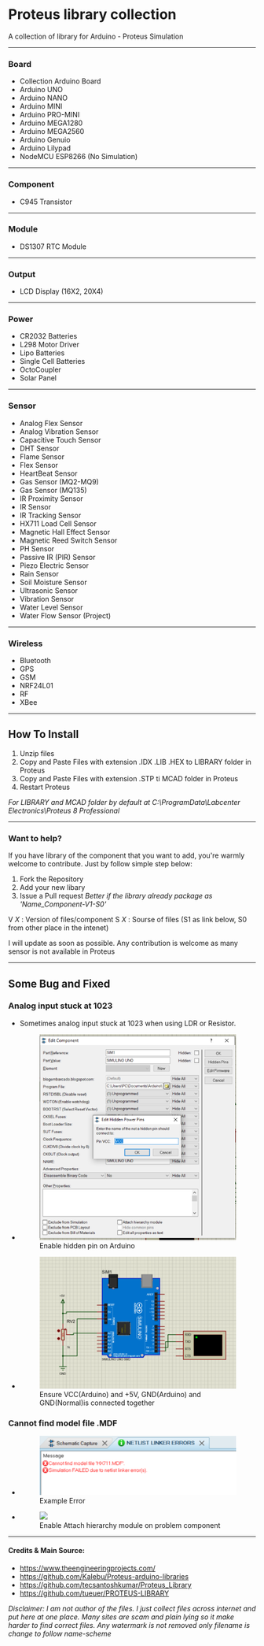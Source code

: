 # Proteus library collection
A collection of library for Arduino - Proteus Simulation

***
### Board
* Collection Arduino Board
* Arduino UNO
* Arduino NANO
* Arduino MINI
* Arduino PRO-MINI
* Arduino MEGA1280
* Arduino MEGA2560
* Arduino Genuio
* Arduino Lilypad
* NodeMCU ESP8266 (No Simulation)

***
### Component
* C945 Transistor

***
### Module
* DS1307 RTC Module

***
### Output
* LCD Display (16X2, 20X4)

***
### Power
* CR2032 Batteries 
* L298 Motor Driver
* Lipo Batteries
* Single Cell Batteries
* OctoCoupler
* Solar Panel

***
### Sensor
* Analog Flex Sensor
* Analog Vibration Sensor
* Capacitive Touch Sensor
* DHT Sensor
* Flame Sensor
* Flex Sensor
* HeartBeat Sensor
* Gas Sensor (MQ2-MQ9)
* Gas Sensor (MQ135)
* IR Proximity Sensor
* IR Sensor
* IR Tracking Sensor
* HX711 Load Cell Sensor
* Magnetic Hall Effect Sensor
* Magnetic Reed Switch Sensor
* PH Sensor
* Passive IR (PIR) Sensor
* Piezo Electric Sensor
* Rain Sensor
* Soil Moisture Sensor
* Ultrasonic Sensor
* Vibration Sensor
* Water Level Sensor
* Water Flow Sensor (Project)

***
### Wireless
* Bluetooth
* GPS
* GSM
* NRF24L01
* RF
* XBee

***
## How To Install
1. Unzip files
2. Copy and Paste Files with extension .IDX .LIB .HEX to LIBRARY folder in Proteus
3. Copy and Paste Files with extension .STP ti MCAD folder in Proteus 
4. Restart Proteus

_For LIBRARY and MCAD folder by default at C:\ProgramData\Labcenter Electronics\Proteus 8 Professional_

***
### Want to help?
If you have library of the component that you want to add, you're warmly welcome to contribute. Just by follow simple step below:


1. Fork the Repository
2. Add your new libary
3. Issue a Pull request
_Better if the library already package as 'Name_Component-V1-S0'_

V _X_ : Version of files/component
S _X_ : Sourse of files (S1 as link below, S0 from other place in the intenet)

I will update as soon as possible. Any contribution is welcome as many sensor is not available in Proteus

***
## Some Bug and Fixed

### Analog input stuck at 1023
- Sometimes analog input stuck at 1023 when using LDR or Resistor.
- <figure><img src="Pic/Hidden_pin.png"><figcaption>Enable hidden pin on Arduino</figcaption></figure>
- <figure><img src="Pic/Analog_input_problem.png"><figcaption>Ensure VCC(Arduino) and +5V, GND(Arduino) and GND(Normal)is connected together</figcaption></figure>

### Cannot find model file .MDF
- <figure><img src="Pic/MDF_error.png"><figcaption>Example Error</figcaption></figure>
- <figure><img src="Pic/Hirecy.png.png"><figcaption>Enable Attach hierarchy module on problem component</figcaption></figure>


***
#### Credits & Main Source:
* https://www.theengineeringprojects.com/
* https://github.com/Kalebu/Proteus-arduino-libraries
* https://github.com/tecsantoshkumar/Proteus_Library
* https://github.com/tueuer/PROTEUS-LIBRARY

_Disclaimer: I am not author of the files. I just collect files across internet and put here at one place. Many sites are scam and plain lying so it make harder to find correct files. Any watermark is not removed only filename is change to follow name-scheme_

